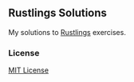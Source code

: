## Rustlings Solutions
My solutions to [Rustlings](https://github.com/rust-lang/rustlings) exercises.

### License
[MIT License](LICENSE)
